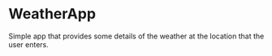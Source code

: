 # WeatherApp
Simple app that provides some details of the weather at the location that the user enters.

